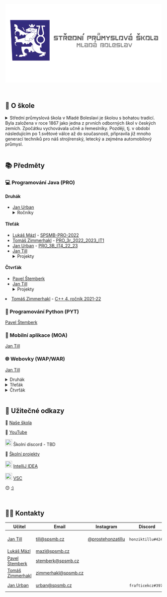 ![](https://raw.githubusercontent.com/SPSMB/.github/main/profile/bannerT.png)

<br>

## 🚀 O škole
<details>
<summary>
Střední průmyslová škola v Mladé Boleslavi je školou s bohatou tradicí. Byla založena v roce 1867 jako jedna z prvních odborných škol v českých zemích. Zpočátku vychovávala učně a řemeslníky. Později, tj. v období následujícím po 1.světové válce až do současnosti, připravila již mnoho generací techniků pro náš strojírenský, letecký a zejména automobilový průmysl.</summary>

Rozvoj školy byl totiž vždy těsně spjat s rozmachem mladoboleslavského automobilového závodu. Pro zajímavost je nutné podotknout, že před 2.světovou válkou i prvé desetiletí po ní byla škola jedinou specializovanou průmyslovou školou v republice. Od roku 1927 sídlí škola v současné budově, která je význačným architektonickým dílem ak.arch. Jiřího Krohy a je chráněnou památkou.

V současné době škola připravuje mladé odborníky jak pro povolání na pozicích středních technických kádrů, tak pro vysokoškolské studium. Velký důraz při výuce je kladen na práci s výpočetní technikou, která zasahuje nejenom do řady odborných předmětů, ale je i hlavní náplní výuky nového studijního oboru Informační technologie. Významným prvkem zařazeným do odborné přípravy je výuka programu CATIA, používaného ve většině regionálních firem přímo či nepřímo spolupracujících s firmou Škoda Auto a.a.s., nebo přímo ve vývoji této firmy. Znalost programu CATIA velmi výrazně zvyšuje možnosti uplatnění absolventů školy na trhu práce. Studenti se s tímto programem setkají ve všech studijních oborech, ale největší znalosti programu CATIA si odnášejí studenti oboru IT systémy ve strojírenství.

Příprava studentů je tradičně spjata s výrobou automobilů ve firmě Auto Škoda a.s. Mladá Boleslav. Škola na základě smlouvy vysílá studenty do tohoto podniku na praxe, využívá i řady pomůcek a zařízení firmy při výuce odborných předmětů, laboratoří apod. Velká část absolventů nalezla v této firmě celoživotní uplatnění. Dále škola úzce spolupracuje s firmami AUFEER Design, ŠKO-ENERGO, BILSING AUTOMATION,  VYRTYCH, AUTO KELLY, BOSCH, METRONET, AUTOZÍTKA, FAURECIA, T-MOBILE a dalšími.

</details>
<br>

## 📚 Předměty

### 💻 Programování Java (PRO)

#### Druhák

- [Jan Urban](https://github.com/frafticekcz) <details><summary>Ročníky</summary>
  - [2.Ai ANJ1](https://github.com/SPSMB/PRA_2A_ANJ1_22_23)
  - [2.Ai ANJ2](https://github.com/SPSMB/PRA_2A_ANJ2_22_23)
  - [2.Bi ANJ1](https://github.com/SPSMB/PRO_2B_ANJ1_22_23)
  - [2.Bi ANJ2](https://github.com/SPSMB/PRO_2B_ANJ2_22_23)</details>


#### Třeťák

- [Lukáš Mázl](https://github.com/LukasMazl) - [SPSMB-PRO-2022](https://github.com/LukasMazl/SPSMB-PRO-2022)
- [Tomáš Zimmerhakl](https://github.com/zimmerhakl) - [PRO_3r_2022_2023_IT1](https://github.com/SPSMB/PRO_3r_2022_2023_IT1)
- [Jan Urban](https://github.com/frafticekcz) - [PRO_3B_IT4_22_23](https://github.com/SPSMB/PRO_3B_IT4_22_23)
- [Jan Till](https://github.com/honziktillu) <details><summary>Projekty</summary>
  - [SeqFinder](https://github.com/honziktillu/seqfinder)
  - [Arena](https://github.com/honziktillu/javaplayerarena)</details>


#### Čtvrťák
- [Pavel Štemberk](https://github.com/gitofson)
- [Jan Till](https://github.com/honziktillu) <details><summary>Projekty</summary>
  - [JavaFX2DGameDev](https://github.com/honziktillu/javafx2dgamedev)
  - [Návrhové vzory](https://github.com/honziktillu/navrhove-vzory)
  - [Java HTTP Server](https://github.com/honziktillu/httpserver-javaio)
  - [JDBC](https://github.com/honziktillu/JDBCCrudExample)
  - [Timeline](https://github.com/honziktillu/Timeline)</details>
- [Tomáš Zimmerhakl](https://github.com/zimmerhakl) - [C++ 4. ročník 2021-22](https://github.com/SPSMB/4r_2021_2022_IT1)

### 🐍 Programování Python (PYT)
[Pavel Štemberk](https://github.com/gitofson)

### 📱 Mobilní aplikace (MOA)
[Jan Till](https://github.com/honziktillu)

### 🌐 Webovky (WAP/WAR)
[Jan Till](https://github.com/honziktillu)
<details>
<summary>Druhák</summary>

- [HTML/CSS/JS Cheatsheet](https://github.com/honziktillu/HTML-CSS-JS-CZ-SK-Cheatsheet)
- [Sussy clicker](https://github.com/honziktillu/sussyclicker)
- [Dataset](https://github.com/honziktillu/dataset)
- [Images](https://github.com/honziktillu/images)
- [BMI](https://github.com/honziktillu/bmi)
- [Hádej barvu](https://github.com/honziktillu/hadejbarvu)
- [herGame](https://github.com/honziktillu/herGame)
- [Memory gamesa](https://github.com/honziktillu/memory-gamesa)
- [Náhodná opatření](https://github.com/honziktillu/nahodna-opatreni)
- [Piano](https://github.com/honziktillu/piano-v-javascriptu)
- [Animace](https://github.com/honziktillu/ppJump)
- [Vtipy přes JSON](https://github.com/honziktillu/js-json)
- [Dino hra](https://github.com/honziktillu/js-pagman-dino-game)
</details>

<details>
<summary>Třeťák</summary>

- [Úvod do REST API v Node.JS](https://github.com/honziktillu/uvod-do-rest-api)
- [Základní práce s FETCH API](https://github.com/honziktillu/crud-fetch-rest-api)
- [Práce s mongodb a mongoose](https://github.com/honziktillu/prace-s-mongodb-a-mongoose)
- [Komunikace mezi klientem a serverem](https://github.com/honziktillu/restapp)
- [Nahrání souborů na server přes multer](https://github.com/honziktillu/nahravani-souboru-na-server-pres-multer)
- [Práce se socket.io](https://github.com/honziktillu/socket-io-chat-aplikace)
- [Tokeny](https://github.com/honziktillu/nodejs-tokeny)
</details>

<details>
<summary>Čtvrťák</summary>

- [Electron](https://www.electronjs.org/)
</details>
<br>

## 🔗 Užitečné odkazy
🎒 [Naše škola](https://www.spsmb.cz/)

🎥 [YouTube](https://www.youtube.com/@sps-mb)

<img src="https://i.pinimg.com/originals/13/8d/52/138d52a8f429510e2c16bd67990dae3c.jpg" width="22" height="22">  Školní discord - TBD

💾  [Školní projekty](https://github.com/SPSMB/.github/blob/main/PROJECTS.md)

<img src="https://upload.wikimedia.org/wikipedia/commons/thumb/9/9c/IntelliJ_IDEA_Icon.svg/2048px-IntelliJ_IDEA_Icon.svg.png" width="22" height="22">  [IntelliJ IDEA](https://www.jetbrains.com/idea/download/#section=windows)

<img src="https://upload.wikimedia.org/wikipedia/commons/thumb/9/9a/Visual_Studio_Code_1.35_icon.svg/1024px-Visual_Studio_Code_1.35_icon.svg.png?20210804221519" width="22" height="22"> [VSC](https://code.visualstudio.com/)

😊 [:)](https://www.youtube.com/watch?v=xvFZjo5PgG0)

<br>

## 🧑‍🏫 Kontakty

| Učitel            | Email                 | Instagram                                                          | Discord                   | Předměty                   |
| ----------------- | --------------------- | ------------------------------------------------------------------ | ------------------------- | ----------------------- |
| [Jan Till](https://github.com/honziktillu)        | till@spsmb.cz         | [@prostehonzatillu](https://www.instagram.com/prostehonzatillu/)   | `honziktillu#4247`        | `PRO`, `PRA`, `WAP`, `WAR`, `MOA`
| [Lukáš Mázl](https://github.com/LukasMazl)        | mazl@spsmb.cz         |                                                                    |                           | `PRO`, `PRA`
| [Pavel Štemberk](https://github.com/gitofson)   | stemberk@spsmb.cz     |                                                                    |                           | `PRO`, `PRA`, `PYT`
| [Tomáš Zimmerhakl](https://github.com/zimmerhakl)  | zimmerhakl@spsmb.cz   |                                                                    |                           | `PRO`, `PRA`
| [Jan Urban](https://github.com/frafticekcz)         | urban@spsmb.cz        |                                                                    | `frafticekcz#3974`        | `PRO`, `PRA`, `DBA`




